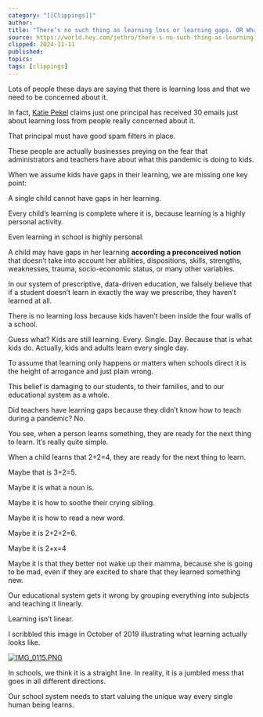 ```yaml
---
category: "[[Clippings]]"
author: 
title: "There’s no such thing as learning loss or learning gaps. OR What le..."
source: https://world.hey.com/jethro/there-s-no-such-thing-as-learning-loss-or-learning-gaps-or-what-learning-actually-looks-like-d6955108
clipped: 2024-11-11
published: 
topics: 
tags: [clippings]
---
```


Lots of people these days are saying that there is learning loss and that we need to be concerned about it.

In fact, [Katie Pekel](https://twitter.com/katiepekel/status/1365284361441050628?s=21) claims just one principal has received 30 emails just about learning loss from people really concerned about it.

That principal must have good spam filters in place.

These people are actually businesses preying on the fear that administrators and teachers have about what this pandemic is doing to kids.

When we assume kids have gaps in their learning, we are missing one key point:

A single child cannot have gaps in her learning.

Every child’s learning is complete where it is, because learning is a highly personal activity.

Even learning in school is highly personal.

A child may have gaps in her learning **according a preconceived notion** that doesn’t take into account her abilities, dispositions, skills, strengths, weaknesses, trauma, socio-economic status, or many other variables.

In our system of prescriptive, data-driven education, we falsely believe that if a student doesn’t learn in exactly the way we prescribe, they haven’t learned at all.

There is no learning loss because kids haven’t been inside the four walls of a school.

Guess what? Kids are still learning. Every. Single. Day. Because that is what kids do. Actually, kids and adults learn every single day.

To assume that learning only happens or matters when schools direct it is the height of arrogance and just plain wrong. 

This belief is damaging to our students, to their families, and to our educational system as a whole.

Did teachers have learning gaps because they didn’t know how to teach during a pandemic? No.

You see, when a person learns something, they are ready for the next thing to learn. It’s really quite simple.

When a child learns that 2+2=4, they are ready for the next thing to learn.

Maybe that is 3+2=5.

Maybe it is what a noun is.

Maybe it is how to soothe their crying sibling.

Maybe it is how to read a new word.

Maybe it is 2+2+2=6.

Maybe it is 2+x=4

Maybe it is that they better not wake up their mamma, because she is going to be mad, even if they are excited to share that they learned something new.

Our educational system gets it wrong by grouping everything into subjects and teaching it linearly.

Learning isn’t linear.

I scribbled this image in October of 2019 illustrating what learning actually looks like.

 [![IMG_0115.PNG](https://world.hey.com/jethro/d6955108/representations/eyJfcmFpbHMiOnsibWVzc2FnZSI6IkJBaHBCT0Y3V1JJPSIsImV4cCI6bnVsbCwicHVyIjoiYmxvYl9pZCJ9fQ==--c1df6e46fc91ed2dc535cd5b5707a6ef82bf7cd9/eyJfcmFpbHMiOnsibWVzc2FnZSI6IkJBaDdDam9MWm05eWJXRjBTU0lJYW5CbkJqb0dSVlE2RkhKbGMybDZaVjkwYjE5c2FXMXBkRnNIYVFLQUIya0NBQVU2REhGMVlXeHBkSGxwU3pvTGJHOWhaR1Z5ZXdZNkNYQmhaMlV3T2cxamIyRnNaWE5qWlZRPSIsImV4cCI6bnVsbCwicHVyIjoidmFyaWF0aW9uIn19--0b5e092e6240e14fab357b4c1013c9a0c881ff87/IMG_0115.PNG)](https://world.hey.com/jethro/d6955108/blobs/eyJfcmFpbHMiOnsibWVzc2FnZSI6IkJBaHBCT0Y3V1JJPSIsImV4cCI6bnVsbCwicHVyIjoiYmxvYl9pZCJ9fQ==--c1df6e46fc91ed2dc535cd5b5707a6ef82bf7cd9/IMG_0115.PNG?disposition=attachment "Download IMG_0115.PNG") 

In schools, we think it is a straight line. In reality, it is a jumbled mess that goes in all different directions. 

Our school system needs to start valuing the unique way every single human being learns.